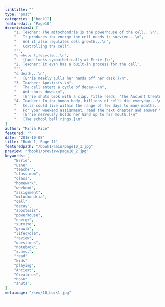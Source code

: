 ```yaml
---
linktitle: ""
type: "post"
categories: ["book1"]
featuredalt: "Page10"
description2: [
    "1. Teacher: The mitochondria is the powerhouse of the cell...\n",
    "   It produces the energy the cell needs to survive...\n",
    "   And it also regulates cell growth...\n",
    "   Controlling the cell",
    "'",
    "s whole lifecycle...\n",
    "   [Lane looks sympathetically at Errie.]\n",
    "2. Teacher: It even has a built-in process for the cell",
    "'",
    "s death...\n",
    "   [Errie meekly pulls her hands off her desk.]\n",
    "3. Teacher: Apostosis.\n",
    "   The cell enters a cycle of decay--\n",
    "   And shuts down.\n",
    "   [Errie shuts book with a clap. Title reads: 'The Ancient Creatures.']\n",
    "4. Teacher: In the human body, billions of cells die everyday...\n",
    "   Cells could live within the range of few days to many months...\n",
    "   For your weekend assignment, read the next chapter and answer the review questions.\n",
    "   [Errie nervously holds her hand up to her mouth.]\n",
    "   [The school bell rings.]\n"
]
author: "Maria Rice"
featured: ""
date: "2016-10-08"
title: "Book 1, Page 10"
featuredpath: "/book1/main/page10_3.jpg"
preview: "/book1/preview/page10_2.jpg"
keywords: [
    "Errie", 
    "Lane",
    "teacher",
    "classroom",
    "class",
    "homework",
    "weekend",
    "assignment",
    "mitochondria",
    "cell",
    "decay",
    "apostosis",
    "powerhouse",
    "energy",
    "survive",
    "growth",
    "lifecycle",
    "review",
    "questions",
    "notebook", 
    "school", 
    "read", 
    "kids",
    "playing",
    "Ancient",
    "Creatures",
    "book",
    "shuts",
]
metaimage: "/seo/10_book1.jpg"

---
```

